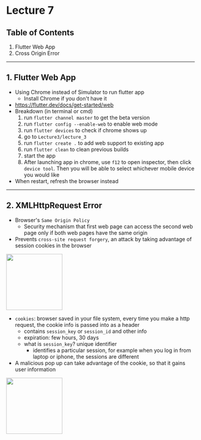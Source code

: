 # Lecture 7

## Table of Contents
1. Flutter Web App
2. Cross Origin Error
---
## **1. Flutter Web App**
- Using Chrome instead of Simulator to run flutter app
  - Install Chrome if you don't have it
- https://flutter.dev/docs/get-started/web
- Breakdown (in terminal or cmd)
  1. run `flutter channel master` to get the beta version
  2. run `flutter config --enable-web` to enable web mode
  3. run `flutter devices` to check if chrome shows up
  4. go to `Lecture3/lecture_3`
  5. run `flutter create .` to add web support to existing app
  6. run `flutter clean` to clean previous builds
  7. start the app
  8. After launching app in chrome, use `f12` to open inspector, then click `device tool`. Then you will be able to select whichever mobile device you would like
- When restart, refresh the browser instead
---
## **2. XMLHttpRequest Error**
- Browser's `Same Origin Policy`
  - Security mechanism that first web page can access the second web page only if both web pages have the same origin
- Prevents `cross-site request forgery`, an attack by taking advantage of session cookies in the browser

<img src="./same_domain.png" height=150>

- `cookies`: browser saved in your file system, every time you make a http request, the cookie info is passed into as a header
  - contains `session_key` or `session_id` and other info
  - expiration: few hours, 30 days
  - what is `session_key`? unique identifier
    - identifies a particular session, for example when you log in from laptop or iphone, the sessions are different
- A malicious pop up can take advantage of the cookie, so that it gains user information

<img src="./attack.png" height=150>
